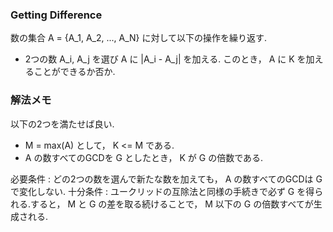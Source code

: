 ### Getting Difference

数の集合 A = {A_1, A_2, ..., A_N} に対して以下の操作を繰り返す.
* 2つの数 A_i, A_j を選び A に |A_i - A_j| を加える.
このとき， A に K を加えることができるか否か.

### 解法メモ

以下の2つを満たせば良い.
* M = max(A) として， K <= M である.
* A の数すべてのGCDを G としたとき， K が G の倍数である.

必要条件 : どの2つの数を選んで新たな数を加えても， A の数すべてのGCDは G で変化しない.
十分条件 : ユークリッドの互除法と同様の手続きで必ず G を得られる.すると， M と G の差を取る続けることで， M 以下の G の倍数すべてが生成される.
